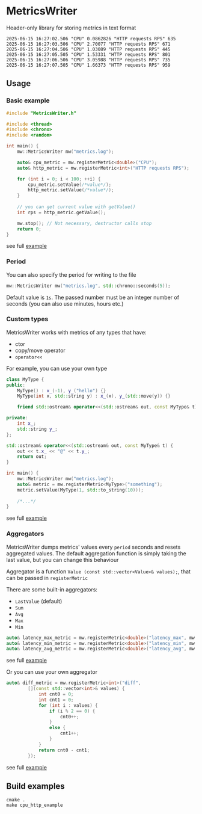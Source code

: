 # MetricsWriter

Header-only library for storing metrics in text format

```shell
2025-06-15 16:27:02.506 "CPU" 0.0862826 "HTTP requests RPS" 635
2025-06-15 16:27:03.506 "CPU" 2.70077 "HTTP requests RPS" 671
2025-06-15 16:27:04.506 "CPU" 1.03089 "HTTP requests RPS" 445
2025-06-15 16:27:05.505 "CPU" 1.53331 "HTTP requests RPS" 801
2025-06-15 16:27:06.506 "CPU" 3.05988 "HTTP requests RPS" 735
2025-06-15 16:27:07.505 "CPU" 1.66373 "HTTP requests RPS" 959
```

## Usage

### Basic example

```c++
#include "MetricsWriter.h"

#include <thread>
#include <chrono>
#include <random>

int main() {
    mw::MetricsWriter mw("metrics.log");

    auto& cpu_metric = mw.registerMetric<double>("CPU");
    auto& http_metric = mw.registerMetric<int>("HTTP requests RPS");

    for (int i = 0; i < 100; ++i) {
        cpu_metric.setValue(/*value*/);
        http_metric.setValue(/*value*/);
    }
    
    // you can get current value with getValue()
    int rps = http_metric.getValue();

    mw.stop(); // Not necessary, destructor calls stop
    return 0;
}
```
see full [example](examples/cpu_http_example.cpp)

### Period
You can also specify the period for writing to the file

```c++
mw::MetricsWriter mw("metrics.log", std::chrono::seconds(5));
```

Default value is `1s`. The passed number must be an integer number of seconds (you can also use minutes, hours etc.)

### Custom types

MetricsWriter works with metrics of any types that have:
- ctor
- copy/move operator
- `operator<<`

For example, you can use your own type

```c++
class MyType {
public:
    MyType() : x_(-1), y_("hello") {}
    MyType(int x, std::string y) : x_(x), y_(std::move(y)) {}

    friend std::ostream& operator<<(std::ostream& out, const MyType& t);

private:
    int x_;
    std::string y_;
};

std::ostream& operator<<(std::ostream& out, const MyType& t) {
    out << t.x_ << "@" << t.y_;
    return out;
}

int main() {
    mw::MetricsWriter mw("metrics.log");
    auto& metric = mw.registerMetric<MyType>("something");
    metric.setValue(MyType(1, std::to_string(10)));
    
    /*...*/
}
```
see full [example](examples/custom_type_example.cpp)

### Aggregators

MetricsWriter dumps metrics' values every `period` seconds and resets aggregated values. The default aggregation function is simply taking the last value, but you can change this behaviour

Aggregator is a function `Value (const std::vector<Value>& values);`, that can be passed in `registerMetric`

There are some built-in aggregators:
- `LastValue` (default)
- `Sum`
- `Avg`
- `Max`
- `Min`

```c++
auto& latency_max_metric = mw.registerMetric<double>("latency_max", mw::Aggregators::Max<double>);
auto& latency_min_metric = mw.registerMetric<double>("latency_min", mw::Aggregators::Min<double>);
auto& latency_avg_metric = mw.registerMetric<double>("latency_avg", mw::Aggregators::Avg<double>);
```
see full [example](examples/latency_example.cpp)

Or you can use your own aggregator

```c++
auto& diff_metric = mw.registerMetric<int>("diff",
        [](const std::vector<int>& values) {
            int cnt0 = 0;
            int cnt1 = 0;
            for (int i : values) {
                if (i % 2 == 0) {
                    cnt0++;
                }
                else {
                    cnt1++;
                }
            }
            return cnt0 - cnt1;
        });
```
see full [example](examples/custom_aggregator_example.cpp)

## Build examples

```shell
cmake .
make cpu_http_example
```



